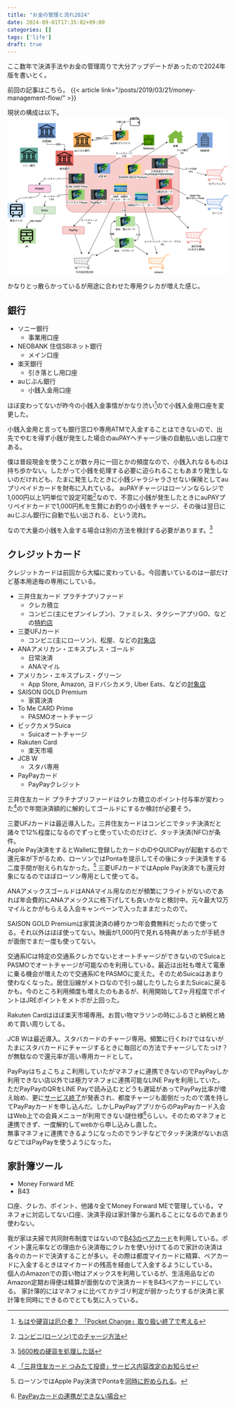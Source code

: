 ```yaml
---
title: "お金の管理と流れ2024"
date: 2024-09-01T17:35:02+09:00
categories: []
tags: ['life']
draft: true
---
```



<!--more-->
ここ数年で決済手法やお金の管理周りで大分アップデートがあったので2024年版を書いとく。

前回の記事はこちら。
{{< article link="/posts/2019/03/21/money-management-flow/" >}}

現状の構成は以下。
![](money-flow.drawio.svg)

かなりとっ散らかっているが用途に合わせた専用クレカが増えた感じ。

## 銀行

- ソニー銀行
    - 事業用口座
- NEOBANK 住信SBIネット銀行
    - メイン口座
- 楽天銀行
    - 引き落とし用口座
- auじぶん銀行
    - 小銭入金用口座

ほぼ変わってないが昨今の小銭入金事情がかなり渋い[^1]ので小銭入金用口座を変更した。
[^1]: [もはや硬貨は厄介者？ 「Pocket Change」取り扱い終了で考える](https://news.yahoo.co.jp/expert/articles/8a0351e788ec09b30f09a675bd011824e38024da)

小銭入金用と言っても銀行窓口や専用ATMで入金することはできないので、出先でやむを得ず小銭が発生した場合のauPAYへチャージ後の自動払い出し口座である。

僕は普段現金を使うことが数ヶ月に一回とかの頻度なので、小銭入れなるものは持ち歩かない。したがって小銭を処理する必要に迫られることもあまり発生しないのだけれども、たまに発生したときに小銭ジャラジャラさせない保険としてauプリペイドカードを財布に入れている。
auPAYチャージはローソンならレジで1,000円以上1円単位で設定可能[^2]なので、不意に小銭が発生したときにauPAYプリペイドカードで1,000円札を生贄にお釣りの小銭をチャージ、その後は翌日にauじぶん銀行に自動で払い出される、という流れ。
[^2]: [コンビニ(ローソン)でのチャージ方法](https://aupay.auone.jp/contents/pc/guide/shop_charge.html)

なので大量の小銭を入金する場合は別の方法を検討する必要があります。[^3]
[^3]: [5600枚の硬貨を処理した話](https://anond.hatelabo.jp/20240827013647)

## クレジットカード

クレジットカードは前回から大幅に変わっている。今回書いているのは一部だけど基本用途毎の専用にしている。

- 三井住友カード プラチナプリファード
    - クレカ積立
    - コンビニ(主にセブンイレブン)、ファミレス、タクシーアプリGO、などの[特約店](https://www.smbc-card.com/nyukai/platinum-preferred/special-store/index.jsp)
- 三菱UFJカード
    - コンビニ(主にローソン)、松屋、などの[対象店](https://www.cr.mufg.jp/landing/pr/index08.html)
- ANAアメリカン・エキスプレス・ゴールド
    - 日常決済
    - ANAマイル
- アメリカン・エキスプレス・グリーン
    - App Store, Amazon, ヨドバシカメラ, Uber Eats、などの[対象店](https://www.americanexpress.com/ja-jp/point/membership-rewards-plus/index.html/)
- SAISON GOLD Premium
    - 家賃決済
- To Me CARD Prime
    - PASMOオートチャージ
- ビックカメラSuica
    - Suicaオートチャージ
- Rakuten Card
    - 楽天市場
- JCB W
  - スタバ専用
- PayPayカード
    - PayPayクレジット

三井住友カード プラチナプリファードはクレカ積立のポイント付与率が変わった[^4]ので年間決済額的に解約してゴールドにするか検討が必要そう。
[^4]: [「三井住友カード つみたて投資」サービス内容改定のお知らせ](https://www.smbc-card.com/mem/cardinfo/cardinfo4010785.jsp)

三菱UFJカードは最近導入した。三井住友カードはコンビニでタッチ決済だと諸々で12%程度になるのでずっと使っていたのだけど、タッチ決済(NFC)が条件。  
Apple Pay決済をするとWalletに登録したカードのiDやQUICPayが起動するので還元率が下がるため、ローソンではPontaを提示してその後にタッチ決済をする二度手間が耐えられなかった。[^5] 三菱UFJカードではApple Pay決済でも還元対象になるのでほぼローソン専用として使ってる。
[^5]: ローソンではApple Pay決済でPontaを[同時に貯められる](https://www.lawson.co.jp/lab/tsuushin/art/1349664_4659.html)。

ANAアメックスゴールドはANAマイル用なのだが頻繁にフライトがないのであれば年会費的にANAアメックスに格下げしても良いかなと検討中。元々最大12万マイルとかがもらえる入会キャンペーンで入ったままだったので。

SAISON GOLD Premiumは家賃決済の縛りかつ年会費無料だったので使ってる。それ以外はほぼ使ってない。映画が1,000円で見れる特典があったが手続きが面倒でまだ一度も使ってない。

交通系ICは特定の交通系クレカでないとオートチャージができないのでSuicaとPASMOでオートチャージが可能なのを利用している。最近は出社も増えて電車に乗る機会が増えたので交通系ICをPASMOに変えた。そのためSuicaはあまり使わなくなった。居住沿線がメトロなので引っ越したりしたらまたSuicaに戻るかも。今のところ利用頻度も増えたのもあるが、利用開始して2ヶ月程度でポイントはJREポイントをメトポが上回った。

Rakuten Cardはほぼ楽天市場専用。お買い物マラソンの時にふるさと納税と絡めて買い周りしてる。

JCB Wは最近導入。スタバカードのチャージ専用。頻繁に行くわけではないがたまにスタバカードにチャージするときに毎回どの方法でチャージしてたっけ？が無駄なので還元率が高い専用カードとして。

PayPayはちょこちょこ利用していたがマネフォに連携できないのでPayPayしか利用できない店以外では極力マネフォに連携可能なLINE Payを利用していた。ただPayPayのQRをLINE Payで読み込むとどうも遅延があってPayPay比率が増え始め、更に[サービス終了](https://line-pay-info.landpress.line.me/payment-info/)が発表され、都度チャージも面倒だったので満を持してPayPayカードを申し込んだ。しかしPayPayアプリからのPayPayカード入会はWeb上での会員メニューが利用できない謎仕様[^6]らしい。そのためマネフォと連携できず、一度解約してwebから申し込みし直した。  
無事マネフォに連携できるようになったのでランチなどでタッチ決済がないお店などではPayPayを使うようになった。
[^6]: [PayPayカードの連携ができない場合](https://support.me.moneyforward.com/hc/ja/articles/6823117134745-PayPay%E3%82%AB%E3%83%BC%E3%83%89%E3%81%AE%E9%80%A3%E6%90%BA%E3%81%8C%E3%81%A7%E3%81%8D%E3%81%AA%E3%81%84%E5%A0%B4%E5%90%88)

## 家計簿ツール

- Money Forward ME
- B43

口座、クレカ、ポイント、他諸々全てMoney Forward MEで管理している。マネフォに対応してない口座、決済手段は家計簿から漏れることになるのであまり使わない。

我が家は夫婦で共同財布制度ではないので[B43のペアカード](https://b43.jp/pair/)を利用している。ポイント還元率などの理由から決済毎にクレカを使い分けてるので家計の決済は各々のカードで決済することが多い。その際は都度マイカードに精算、ペアカードに入金するときはマイカードの残高を経由して入金するようにしている。  
個人のAmazonでの買い物はアメックスを利用しているが、生活用品などのAmazon定期お得便は精算が面倒なので決済カードをB43ペアカードにしている。
家計簿的にはマネフォに比べてカテゴリ判定が弱かったりするが決済と家計簿を同時にできるのでとても気に入っている。
